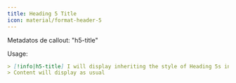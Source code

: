 ```yaml
---
title: Heading 5 Title
icon: material/format-header-5
---
```


Metadatos de callout: "h5-title"

Usage:
```md
> [!info|h5-title] I will display inheriting the style of Heading 5s in this theme
> Content will display as usual
```